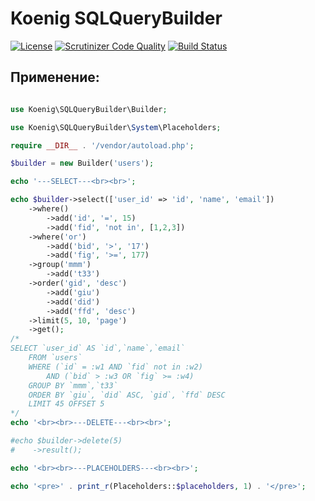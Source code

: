 # Koenig SQLQueryBuilder

[![License](https://img.shields.io/badge/license-GPL%20v.3-blue.svg?style=plastic)](https://www.gnu.org/licenses/gpl-3.0-standalone.html)
[![Scrutinizer Code Quality](https://scrutinizer-ci.com/g/Compolomus/SQLQueryBuilder/badges/quality-score.png?b=master)](https://scrutinizer-ci.com/g/Compolomus/SQLQueryBuilder/?branch=master)
[![Build Status](https://scrutinizer-ci.com/g/Compolomus/SQLQueryBuilder/badges/build.png?b=master)](https://scrutinizer-ci.com/g/Compolomus/SQLQueryBuilder/build-status/master)

## Применение:

```php

use Koenig\SQLQueryBuilder\Builder;

use Koenig\SQLQueryBuilder\System\Placeholders;

require __DIR__ . '/vendor/autoload.php';

$builder = new Builder('users');

echo '---SELECT---<br><br>';

echo $builder->select(['user_id' => 'id', 'name', 'email'])
    ->where()
        ->add('id', '=', 15)
        ->add('fid', 'not in', [1,2,3])
    ->where('or')
        ->add('bid', '>', '17')
        ->add('fig', '>=', 177)
    ->group('mmm')
        ->add('t33')
    ->order('gid', 'desc')
        ->add('giu')
        ->add('did')
        ->add('ffd', 'desc')
    ->limit(5, 10, 'page')
    ->get();
/*
SELECT `user_id` AS `id`,`name`,`email` 
    FROM `users` 
    WHERE (`id` = :w1 AND `fid` not in :w2) 
        AND (`bid` > :w3 OR `fig` >= :w4) 
    GROUP BY `mmm`,`t33` 
    ORDER BY `giu`, `did` ASC, `gid`, `ffd` DESC 
    LIMIT 45 OFFSET 5 
*/
echo '<br><br>---DELETE---<br><br>';

#echo $builder->delete(5)
#    ->result();

echo '<br><br>---PLACEHOLDERS---<br><br>';

echo '<pre>' . print_r(Placeholders::$placeholders, 1) . '</pre>';

```


